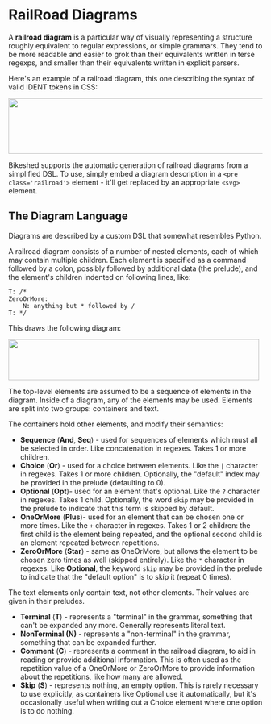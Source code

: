 RailRoad Diagrams
=================

A **railroad diagram** is a particular way of visually representing a structure roughly equivalent to regular expressions, or simple grammars.  They tend to be more readable and easier to grok than their equivalents written in terse regexps, and smaller than their equivalents written in explicit parsers.

Here's an example of a railroad diagram, this one describing the syntax of valid IDENT tokens in CSS:

<img width=729 height=110 src='https://rawgithub.com/tabatkins/bikeshed/master/docs/rr1.svg'>

Bikeshed supports the automatic generation of railroad diagrams from a simplified DSL.  To use, simply embed a diagram description in a `<pre class='railroad'>` element - it'll get replaced by an appropriate `<svg>` element.

The Diagram Language
--------------------

Diagrams are described by a custom DSL that somewhat resembles Python.

A railroad diagram consists of a number of nested elements, each of which may contain multiple children.  Each element is specified as a command followed by a colon, possibly followed by additional data (the prelude), and the element's children indented on following lines, like:

```plain
T: /*
ZeroOrMore:
	N: anything but * followed by /
T: */
```

This draws the following diagram:

<img width=497 height=81 src='https://rawgithub.com/tabatkins/bikeshed/master/docs/rr2.svg'>

The top-level elements are assumed to be a sequence of elements in the diagram.
Inside of a diagram, any of the elements may be used.
Elements are split into two groups: containers and text.

The containers hold other elements, and modify their semantics:

* **Sequence** (**And**, **Seq**) - used for sequences of elements which must all be selected in order.  Like concatenation in regexes. Takes 1 or more children.
* **Choice** (**Or**) - used for a choice between elements.  Like the `|` character in regexes.  Takes 1 or more children.  Optionally, the "default" index may be provided in the prelude (defaulting to 0).
* **Optional** (**Opt**)- used for an element that's optional.  Like the `?` character in regexes.  Takes 1 child.  Optionally, the word `skip` may be provided in the prelude to indicate that this term is skipped by default.
* **OneOrMore** (**Plus**)- used for an element that can be chosen one or more times.  Like the `+` character in regexes.
	Takes 1 or 2 children: the first child is the element being repeated, and the optional second child is an element repeated between repetitions.
* **ZeroOrMore** (**Star**) - same as OneOrMore, but allows the element to be chosen zero times as well (skipped entirely).  Like the `*` character in regexes.
	Like **Optional**, the keyword `skip` may be provided in the prelude to indicate that the "default option" is to skip it (repeat 0 times).

The text elements only contain text, not other elements.  Their values are given in their preludes.

* **Terminal** (**T**) - represents a "terminal" in the grammar, something that can't be expanded any more.  Generally represents literal text.
* **NonTerminal (**N**)** - represents a "non-terminal" in the grammar, something that can be expanded further.
* **Comment** (**C**) - represents a comment in the railroad diagram, to aid in reading or provide additional information.  This is often used as the repetition value of a OneOrMore or ZeroOrMore to provide information about the repetitions, like how many are allowed.
* **Skip** (**S**) - represents nothing, an empty option.  This is rarely necessary to use explicitly, as containers like Optional use it automatically, but it's occasionally useful when writing out a Choice element where one option is to do nothing.
